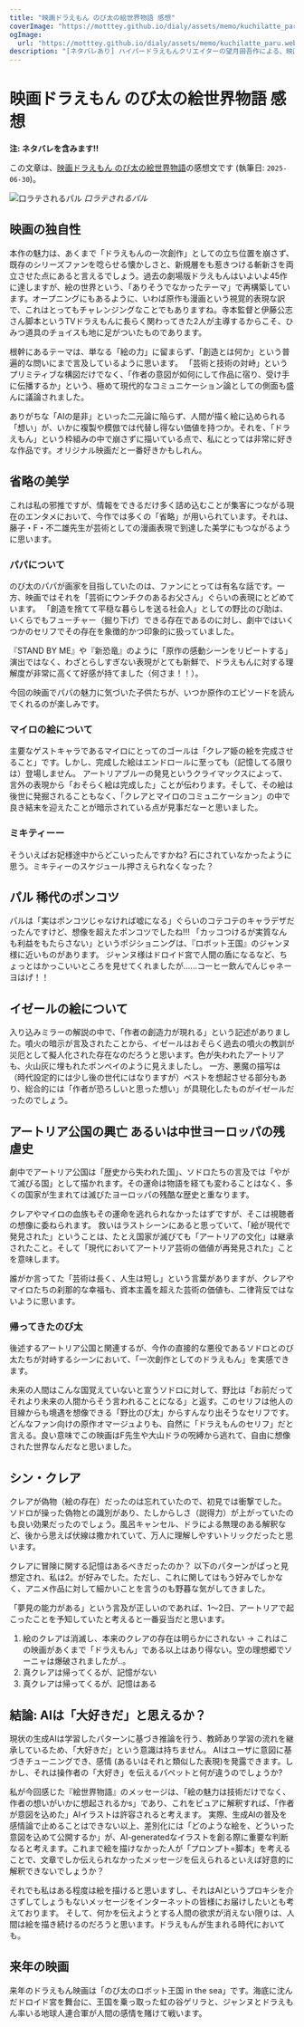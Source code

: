```yaml
---
title: "映画ドラえもん のび太の絵世界物語 感想"
coverImage: "https://motttey.github.io/dialy/assets/memo/kuchilatte_paru.webp"
ogImage:
  url: "https://motttey.github.io/dialy/assets/memo/kuchilatte_paru.webp"
description: "[ネタバレあり] ハイパードラえもんクリエイターの望月田吾作による、映画ドラえもん のび太の絵世界物語の感想文です。"
---
```


# 映画ドラえもん のび太の絵世界物語 感想
**注: ネタバレを含みます!!**

この文章は、[映画ドラえもん のび太の絵世界物語](https://doraeiga.com/2025/)の感想文です (執筆日: `2025-06-30`)。

![口ラテされるパル](https://motttey.github.io/dialy/assets/memo/kuchilatte_paru.webp "のび太の絵世界物語 パル 口ラテ") *口ラテされるパル*


## 映画の独自性
本作の魅力は、あくまで「ドラえもんの一次創作」としての立ち位置を崩さず、既存のシリーズファンを唸らせる懐かしさと、新規層をも惹きつける斬新さを両立させた点にあると言えるでしょう。過去の劇場版ドラえもんはいよいよ45作に達しますが、絵の世界という、「ありそうでなかったテーマ」で再構築しています。オープニングにもあるように、いわば原作も漫画という視覚的表現な訳で、これはとってもチャレンジングなことでもありますね。寺本監督と伊藤公志さん脚本というTVドラえもんに長らく関わってきた2人が主導するからこそ、ひみつ道具のチョイスも地に足がついたものであります。

根幹にあるテーマは、単なる「絵の力」に留まらず、「創造とは何か」という普遍的な問いにまで言及しているように思います。
「芸術と技術の対峙」というプリミティブな構図だけでなく、「作者の意図が如何にして作品に宿り、受け手に伝播するか」という、極めて現代的なコミュニケーション論としての側面も盛んに議論されました。

ありがちな「AIの是非」といった二元論に陥らず、人間が描く絵に込められる「想い」が、いかに複製や模倣では代替し得ない価値を持つか。それを、「ドラえもん」という枠組みの中で崩さずに描いている点で、私にとっては非常に好きな作品です。オリジナル映画だと一番好きかもしれん。

## 省略の美学
これは私の邪推ですが、情報をできるだけ多く詰め込むことが集客につながる現在のエンタメにおいて、今作では多くの「省略」が用いられています。それは、藤子・F・不二雄先生が芸術としての漫画表現で到達した美学にもつながるように思います。

### パパについて
のび太のパパが画家を目指していたのは、ファンにとっては有名な話です。一方、映画ではそれを「芸術にウンチクのあるお父さん」ぐらいの表現にとどめています。
「創造を捨てて平穏な暮らしを送る社会人」としての野比のび助は、いくらでもフューチャー（掘り下げ）できる存在であるのに対し、劇中ではいくつかのセリフでその存在を象徴的かつ印象的に扱っていました。

『STAND BY ME』や『新恐竜』のように「原作の感動シーンをリピートする」演出ではなく、わざとらしすぎない表現がとても新鮮で、ドラえもんに対する理解度が非常に高くて好感が持てました（何さま！！）。

今回の映画でパパの魅力に気づいた子供たちが、いつか原作のエピソードを読んでくれるのが楽しみです。

### マイロの絵について
主要なゲストキャラであるマイロにとってのゴールは「クレア姫の絵を完成させること」です。しかし、完成した絵はエンドロールに至っても（記憶してる限りは）登場しません。
アートリアブルーの発見というクライマックスによって、言外の表現から「おそらく絵は完成した」ことが伝わります。そして、その絵は後世に発掘されることもなく、「クレアとマイロのコミュニケーション」の中で良き結末を迎えたことが暗示されている点が見事だなーと思いました。

### ミキティーー
そういえばお妃様途中からどこいったんですかね? 石にされていなかったように思う。ミキティーのスケジュール押さえられなくなった？

## パル 稀代のポンコツ
パルは「実はポンコツじゃなければ嘘になる」ぐらいのコテコテのキャラデザだったんですけど、想像を超えたポンコツでしたね!!!
「カッコつけるが実質なんも利益をもたらさない」というポジショニングは、『ロボット王国』のジャンヌ様に近いものがあります。
ジャンヌ様はドロイド宮で人間の盾になるなど、ちょっとはかっこいいところを見せてくれましたが……コーヒー飲んでんじゃネーヨはげ！！

## イゼールの絵について
入り込みミラーの解説の中で、「作者の創造力が現れる」という記述がありました。噴火の暗示が言及されたことから、イゼールはおそらく過去の噴火の教訓が災厄として擬人化された存在なのだろうと思います。色が失われたアートリアも、火山灰に埋もれたポンペイのように見えましたし。
一方、悪魔の描写は（時代設定的には少し後の世代にはなりますが）ペストを想起させる部分もあり、総合的には「作者が恐ろしいと思った想い」が具現化したものがイゼールだったのでしょう。

## アートリア公国の興亡 あるいは中世ヨーロッパの残虐史
劇中でアートリア公国は「歴史から失われた国」、ソドロたちの言及では「やがて滅びる国」として描かれます。その運命は物語を経ても変わることはなく、多くの国家が生まれては滅びたヨーロッパの残酷な歴史と重なります。

クレアやマイロの血族もその運命を逃れられなかったはずですが、そこは視聴者の想像に委ねられます。
救いはラストシーンにあると思っていて、「絵が現代で発見された」ということは、たとえ国家が滅びても「アートリアの文化」は継承されたこと。そして「現代においてアートリア芸術の価値が再発見された」ことを意味します。

誰がか言ってた「芸術は長く、人生は短し」という言葉がありますが、クレアやマイロたちの刹那的な幸福も、資本主義を超えた芸術の価値も、二律背反ではないように思います。

### 帰ってきたのび太
後述するアートリア公国と関連するが、今作の直接的な悪役であるソドロとのび太たちが対峙するシーンにおいて、「一次創作としてのドラえもん」を実感できます。

未来の人間はこんな国覚えていないと宣うソドロに対して、野比は「お前だってそれより未来の人間からそう言われることになる」と返す。このセリフは他人の目線からも境遇を想像できる「野比のび太」からすんなり出そうなセリフです。どんなファン向けの原作オマージュよりも、自然に「ドラえもんのセリフ」だと言える。良い意味でこの映画はF先生や大山ドラの呪縛から逃れて、自由に想像された世界なんだなと思いました。

## シン・クレア
クレアが偽物（絵の存在）だったのは忘れていたので、初見では衝撃でした。
ソドロが操った偽物との識別があり、たしからしさ（説得力）が上がっていたのも良い効果だったのでしょう。風呂キャンセル、ドラによる無理のある解釈など、後から思えば伏線は撒かれていて、万人に理解しやすいトリックだったと思います。

クレアに冒険に関する記憶はあるべきだったのか？ 以下のパターンがぱっと見想定され、私は2。が好みでした。ただし、これに関してはもう好みでしかなく、アニメ作品に対して細かいことを言うのも野暮な気がしてきました。

「夢見の能力がある」という言及が正しいのであれば、1〜2日、アートリアで起こったことを予知していたと考えると一番妥当だと思います。

1. 絵のクレアは消滅し、本来のクレアの存在は明らかにされない -> これはこの映画があくまで「ドラえもん」である以上はあり得ない。空の理想郷でソーニャは爆破されましたが..。
2. 真クレアは帰ってくるが、記憶がない
3. 真クレアは帰ってくるが、記憶はある

## 結論: AIは「大好きだ」と思えるか？
現状の生成AIは学習したパターンに基づき推論を行う、教師あり学習の流れを継承しているため、「大好きだ」という意識は持ちません。
AIはユーザに意図に基づきチューニングでき、感情 (あるいはそれと類似した表現)を発露できます。しかし、それは操作者の「大好き」を伝えるパペットと何が違うのでしょうか? 

私が今回感じた『絵世界物語』のメッセージは、「絵の魅力は技術だけでなく、作者の想いがいかに想起されるかs」であり、これをピュアに解釈すれば、「作者が意図を込めた」AIイラストは許容されると考えます。
実際、生成AIの普及を感情論で止めることはできない以上、差別化には「どのような絵を、どういった意図を込めて公開するか」が、AI-generatedなイラストを創る際に重要な判断なると考えます。これまで絵を描けなかった人が「プロンプト=脚本」を考えることで、文章でしか伝えられなかったメッセージを伝えられるといえば好意的に解釈できないでしょうか？

それでも私はある程度は絵を描けると思いますし、それはAIというプロキシを介さずしてしょうもないメッセージをインターネットの皆様にお届けしたいとも考えております。
そして、何かを伝えようとする人間の欲求が消えない限りは、人間は絵を描き続けるのだろうと思います。ドラえもんが生まれる時代においても。

## 来年の映画
来年のドラえもん映画は「のび太のロボット王国 in the sea」です。海底に沈んだドロイド宮を舞台に、王国を乗っ取った虹の谷ゲリラと、ジャンヌとドラえもん率いる地球人連合軍が人間の感情を賭けて戦います。
